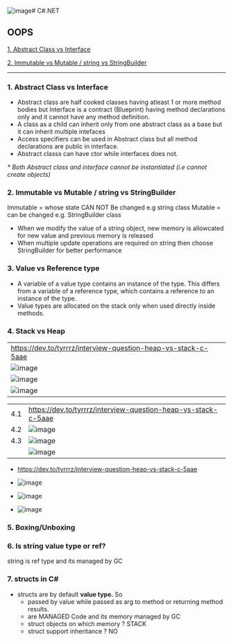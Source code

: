 ![image](https://github.com/user-attachments/assets/55d94649-1655-42c1-9de5-e4cf0cc17e00)# C#.NET

## OOPS

[1. Abstract Class vs Interface](#1.-abstract-class-vs-interface)

[2. Immutable vs Mutable / string vs StringBuilder](#2.-immutable-vs-mutable-/-string-vs-StringBuilder)


---------------------------------------------------------------------------------------
### 1. Abstract Class vs Interface
* Abstract class are half cooked classes having atleast 1 or more method bodies but Interface is a contract (Blueprint) having method declarations only and it cannot have any method definition.
* A class as a child can inherit only from one abstract class as a base but it can inherit multiple intefaces
* Access specifiers can be used in Abstract class but all method declarations are public in interface.
* Abstract classs can have ctor while interfaces does not.
  
_* Both Abstract class and interface cannot be instantiated (i.e cannot create objects)_

### 2. Immutable vs Mutable / string vs StringBuilder

Immutable = whose state CAN NOT Be changed e.g string class
Mutable = can be changed e.g. StringBuilder class

* When we modify the value of a string object, new memory is allowcated for new value and previous memory is released
* When multiple update operations are required on string then choose StringBuilder for better performance

### 3. Value vs Reference type

* A variable of a value type contains an instance of the type. This differs from a variable of a reference type, which contains a reference to an instance of the type.
* Value types are allocated on the stack only when used directly inside methods.

### 4. Stack vs Heap

  | |
  |-|
  | https://dev.to/tyrrrz/interview-question-heap-vs-stack-c-5aae |
  | ![image](https://github.com/user-attachments/assets/8870310d-1b9e-41ee-a87f-110c4bda53bf) |
  | ![image](https://github.com/user-attachments/assets/6b448969-c6a4-4d38-9e04-d5cf79b64932) |
  | ![image](https://github.com/user-attachments/assets/e021b2ee-93e3-4c12-96f7-c0e7b71e2379) |

  | | |
  |-|-|
  | 4.1 | https://dev.to/tyrrrz/interview-question-heap-vs-stack-c-5aae |
  | 4.2 | ![image](https://github.com/user-attachments/assets/8870310d-1b9e-41ee-a87f-110c4bda53bf) |
  | 4.3 | ![image](https://github.com/user-attachments/assets/6b448969-c6a4-4d38-9e04-d5cf79b64932) |
  |     | ![image](https://github.com/user-attachments/assets/e021b2ee-93e3-4c12-96f7-c0e7b71e2379) |
  
  *  https://dev.to/tyrrrz/interview-question-heap-vs-stack-c-5aae

  *  ![image](https://github.com/user-attachments/assets/8870310d-1b9e-41ee-a87f-110c4bda53bf)

  *  ![image](https://github.com/user-attachments/assets/6b448969-c6a4-4d38-9e04-d5cf79b64932)
  *  ![image](https://github.com/user-attachments/assets/e021b2ee-93e3-4c12-96f7-c0e7b71e2379)



### 5. Boxing/Unboxing

### 6. Is string value type or ref?

string is ref type and its managed by GC

### 7. structs in C#

* structs are by default **value type.** So
  * passed by value while passed as arg to method or returning method results.
  * are MANAGED Code and its memory managed by GC
  * struct objects on which memory ?  STACK
  * struct support inheritance ?   NO




